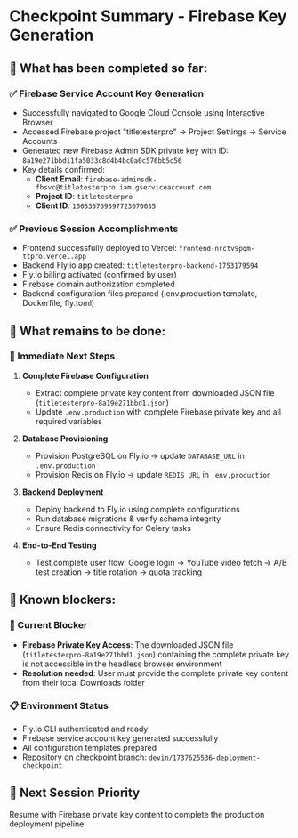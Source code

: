 # Checkpoint Summary - Firebase Key Generation

## 🔹 What has been completed so far:

### ✅ Firebase Service Account Key Generation
- Successfully navigated to Google Cloud Console using Interactive Browser
- Accessed Firebase project "titletesterpro" → Project Settings → Service Accounts  
- Generated new Firebase Admin SDK private key with ID: `8a19e271bbd11fa5033c8d4b4bc0a0c576bb5d56`
- Key details confirmed:
  - **Client Email**: `firebase-adminsdk-fbsvc@titletesterpro.iam.gserviceaccount.com`
  - **Project ID**: `titletesterpro`
  - **Client ID**: `100530769397723070035`

### ✅ Previous Session Accomplishments
- Frontend successfully deployed to Vercel: `frontend-nrctv9pqm-ttpro.vercel.app`
- Backend Fly.io app created: `titletesterpro-backend-1753179594`
- Fly.io billing activated (confirmed by user)
- Firebase domain authorization completed
- Backend configuration files prepared (.env.production template, Dockerfile, fly.toml)

## 🔹 What remains to be done:

### 🚧 Immediate Next Steps
1. **Complete Firebase Configuration**
   - Extract complete private key content from downloaded JSON file (`titletesterpro-8a19e271bbd1.json`)
   - Update `.env.production` with complete Firebase private key and all required variables

2. **Database Provisioning**
   - Provision PostgreSQL on Fly.io → update `DATABASE_URL` in `.env.production`
   - Provision Redis on Fly.io → update `REDIS_URL` in `.env.production`

3. **Backend Deployment**
   - Deploy backend to Fly.io using complete configurations
   - Run database migrations & verify schema integrity
   - Ensure Redis connectivity for Celery tasks

4. **End-to-End Testing**
   - Test complete user flow: Google login → YouTube video fetch → A/B test creation → title rotation → quota tracking

## 🔹 Known blockers:

### 🛑 Current Blocker
- **Firebase Private Key Access**: The downloaded JSON file (`titletesterpro-8a19e271bbd1.json`) containing the complete private key is not accessible in the headless browser environment
- **Resolution needed**: User must provide the complete private key content from their local Downloads folder

### 📋 Environment Status
- Fly.io CLI authenticated and ready
- Firebase service account key generated successfully
- All configuration templates prepared
- Repository on checkpoint branch: `devin/1737625536-deployment-checkpoint`

## 🎯 Next Session Priority
Resume with Firebase private key content to complete the production deployment pipeline.

